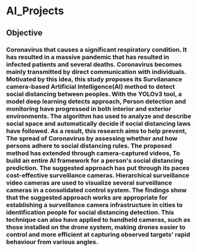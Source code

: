 # AI_Projects

## Objective

### Coronavirus that causes a significant respiratory condition. It has resulted in a massive pandemic that has resulted in infected patients and several deaths. Coronavirus becomes mainly transmitted by direct communication with individuals. Motivated by this idea, this study proposes its Survilanance camera-based Artificial Intelligence(AI) method to detect social distancing between peoples. With the YOLOv3 tool, a model deep learning detects approach, Person detection and monitoring have progressed in both interior and exterior environments. The algorithm has used to analyze and describe social space and automatically decide if social distancing laws have followed. As a result, this research aims to help prevent,  The spread of Coronavirus by assessing whether and how persons adhere to social distancing rules. The proposed method has extended through camera-captured videos, To build an entire AI framework for a person's social distancing prediction. The suggested approach has put through its paces cost-effective surveillance cameras. Hierarchical surveillance video cameras are used to visualize several surveillance cameras in a consolidated control system. The findings show that the suggested approach works are appropriate for establishing a surveillance camera infrastructure in cities to identification people for social distancing detection. This technique can also have applied to handheld cameras, such as those installed on the drone system, making drones easier to control and more efficient at capturing observed targets' rapid behaviour from various angles.


